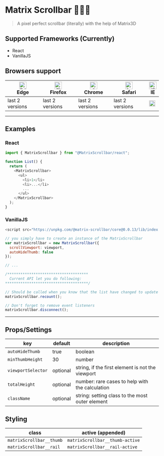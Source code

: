 # Matrix Scrollbar 🔭👩‍🚀

> A pixel perfect scrollbar (literally)
> with the help of Matrix3D

## Supported Frameworks (Currently)

- React
- VanillaJS

## Browsers support

| [<img src="https://raw.githubusercontent.com/alrra/browser-logos/master/src/edge/edge_48x48.png" alt="Edge" width="24px" height="24px" />](http://godban.github.io/browsers-support-badges/)</br>Edge | [<img src="https://raw.githubusercontent.com/alrra/browser-logos/master/src/firefox/firefox_48x48.png" alt="Firefox" width="24px" height="24px" />](http://godban.github.io/browsers-support-badges/)</br>Firefox | [<img src="https://raw.githubusercontent.com/alrra/browser-logos/master/src/chrome/chrome_48x48.png" alt="Chrome" width="24px" height="24px" />](http://godban.github.io/browsers-support-badges/)</br>Chrome | [<img src="https://raw.githubusercontent.com/alrra/browser-logos/master/src/safari/safari_48x48.png" alt="Safari" width="24px" height="24px" />](http://godban.github.io/browsers-support-badges/)</br>Safari | [<img src="http://iconshow.me/media/images/Application/mozilla-icons/png/48/internet_explorer.png" alt="IE" width="24px" height="24px" />](http://godban.github.io/browsers-support-badges/)</br>IE |
| ----------------------------------------------------------------------------------------------------------------------------------------------------------------------------------------------------- | ----------------------------------------------------------------------------------------------------------------------------------------------------------------------------------------------------------------- | ------------------------------------------------------------------------------------------------------------------------------------------------------------------------------------------------------------- | ------------------------------------------------------------------------------------------------------------------------------------------------------------------------------------------------------------- | --------------------------------------------------------------------------------------------------------------------------------------------------------------------------------------------------- |
| last 2 versions                                                                                                                                                                                       | last 2 versions                                                                                                                                                                                                   | last 2 versions                                                                                                                                                                                               | last 2 versions                                                                                                                                                                                               | <img src="https://upload.wikimedia.org/wikipedia/commons/thumb/8/8f/Flat_cross_icon.svg/1024px-Flat_cross_icon.svg.png" height="20" />                                                              |

---

## Examples

### React

```js
import { MatrixScrollbar } from "@MatrixScrollbar/react";

function List() {
  return (
    <MatrixScrollbar>
      <ul>
        <li>1</li>
        <li>...</li>
        ...
      </ul>
    </MatrixScrollbar>
  );
}
```

### VanillaJS

```js
<script src="https://unpkg.com/@matrix-scrollbar/core@0.0.13/lib/index.umd.js"></script>;

// you simply have to create an instance of the MatrixScrollbar
var matrixScrollbar = new MatrixScrollbar({
  scrollViewport: viewport,
  autoHideThumb: false
});

// ...

/*************************************
  Current API let you do following:
**************************************/

// Should be called when you know that the list have changed to update the scrollbar/thumb
matrixScrollbar.recount();

// Don't forget to remove event listeners
matrixScrollbar.disconnect();
```

---

## Props/Settings

| key                | default  | description                                      |
| ------------------ | -------- | ------------------------------------------------ |
| `autoHideThumb`    | true     | boolean                                          |
| `minThumbHeight`   | 30       | number                                           |
| `viewportSelector` | optional | string, if the first element is not the viewport |
| `totalHeight`      | optional | number: rare cases to help with the calculation  |
| `className`        | optional | string: setting class to the most outer element  |

## Styling

| class                    | active (appended)               |
| ------------------------ | ------------------------------- |
| `matrixScrollbar__thumb` | `matrixScrollbar__thumb-active` |
| `matrixScrollbar__rail`  | `matrixScrollbar__rail-active`  |
